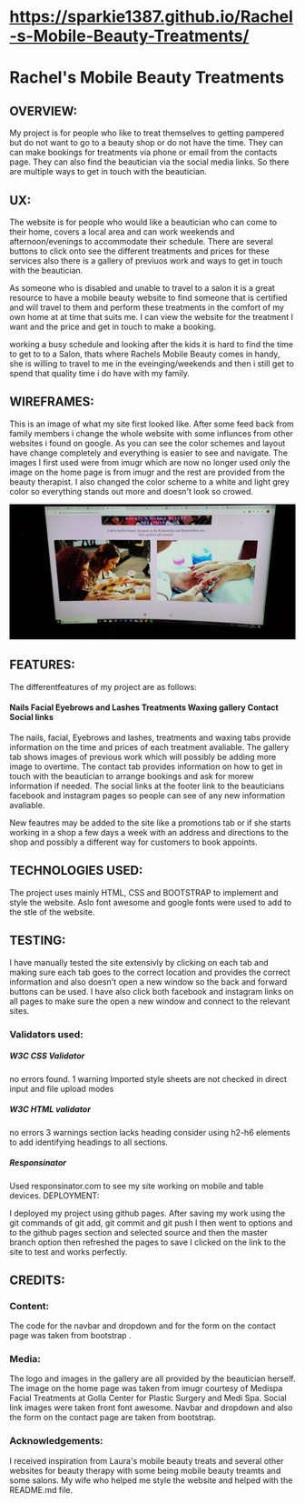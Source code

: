# https://sparkie1387.github.io/Rachel-s-Mobile-Beauty-Treatments/
                                                  
                                       
<h1>                                                 Rachel's Mobile Beauty Treatments </h1>
    

<h2>OVERVIEW:</h2>

My project is for people who like to treat themselves to getting pampered but do not want to go
to a beauty shop or do not have the time. They can can make bookings for treatments via phone or email from the contacts page.
They can also find the beautician via the social media links. So there are multiple ways to get in touch with the beautician.


<h2>UX:</h2>

The website is for people who would like a beautician who can come to their home, covers a local area and can work 
weekends and afternoon/evenings to accommodate their schedule.
There are several buttons to click onto see the different treatments and prices for these services also there is a gallery of previuos work
and ways to get in touch with the beautician.

As someone who is disabled and unable to travel to a salon it is a great resource to have a mobile beauty website to find someone that is certified and will travel 
to them and perform these treatments in the comfort of my own home at at time that suits me. I can view the website for the treatment I want and the price 
and get in touch to make a booking.

working a busy schedule and looking after the kids it is hard to find the time to get to to a Salon, thats where Rachels Mobile Beauty comes in handy, 
she is willing to travel to me in the eveinging/weekends and then i still get to spend that quality time i do have with my family.

<h2>WIREFRAMES:</h2>

This is an image of what my site first looked like. After some feed back from family members i change the whole website with some influnces from other websites i found
on google. As you can see the color schemes and layout have change completely and everything is easier to see and navigate. The images I first used were from imugr 
which are now no longer used only the image on the home page is from imugr and the rest are provided from the beauty therapist. I also changed the color scheme to a
white and light grey color so everything stands out more and doesn't look so crowed. 

<img src="Original-site"/>


<h2>FEATURES:</h2>

The differentfeatures of my project are as follows:
<h4>
Nails 
Facial
Eyebrows and Lashes
Treatments
Waxing
gallery
Contact
Social links
</h4>
The nails, facial, Eyebrows and lashes, treatments and waxing tabs provide information on the time and prices of each treatment avaliable.
The gallery tab shows images of previous work which will possibly be adding more image to overtime.
The contact tab provides information on how to get in touch with the beautician to arrange bookings and ask for morew information if needed.
The social links at the footer link to the beauticians facebook and instagram pages so people can see of any new information avaliable.

New feautres may be added to the site like a promotions tab or if she starts working in a shop a few days a week with an address and directions to the shop
and possibly a different way for customers to book appoints.


<h2>TECHNOLOGIES USED:</h2>

The project uses mainly HTML, CSS and BOOTSTRAP to implement and style the website.
Aslo font awesome and google fonts were used to add to the stle of the website.


<h2>TESTING:</h2>

I have manually tested the site extensivly by clicking on each tab and making sure each tab goes to the correct location and provides the correct information and also
doesn't open a new window so the back and forward buttons can be used. I have also click both facebook and instagram links on all pages to make sure the open a new window and 
connect to the relevant sites.

<h3>Validators used:</h3>

<h5>W3C CSS Validator</h5>
no errors found.
1 warning Imported style sheets are not checked in direct input and file upload modes

<h5>W3C HTML validator</h5> 
no errors
3 warnings section lacks heading consider using h2-h6 elements to add identifying headings to all sections.

<h5>Responsinator</h5>
Used responsinator.com to see my site working on mobile and table devices.
DEPLOYMENT:

I deployed my project using github pages. After saving my work using the git commands of git add, git commit and git push I then went to options and to the github pages section
and selected source and then the master branch option then refreshed the pages to save I clicked on the link to the site to test and works perfectly.



<h2>CREDITS:</h2>


<h3>Content:</h3>

The code for the navbar and dropdown and for the form on the contact page was taken from bootstrap . 

<h3>Media:</h3>

The logo and images in the gallery are all provided by the beautician herself.
The image on the home page was taken from imugr courtesy of Medispa Facial Treatments at Golla Center for Plastic Surgery and Medi Spa.
Social link images were taken front font awesome.
Navbar and dropdown and also the form on the contact page are taken from bootstrap.

<h3>Acknowledgements:</h3>

I received inspiration from Laura's mobile beauty treats and several other websites for beauty
therapy with some being mobile beauty treamts and some salons.
My wife who helped me style the website and helped with the README.md file.